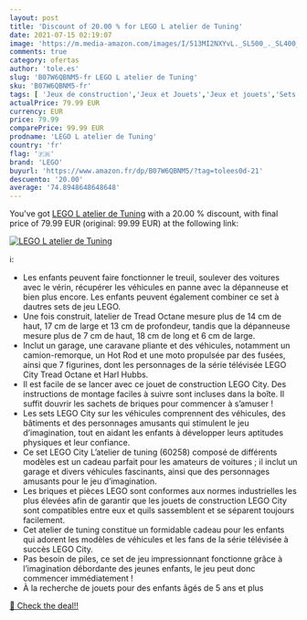 ```yaml
---
layout: post
title: 'Discount of 20.00 % for LEGO L atelier de Tuning'
date: 2021-07-15 02:19:07
image: 'https://m.media-amazon.com/images/I/513MI2NXYvL._SL500_._SL400_.jpg'
comments: true
category: ofertas
author: 'tole.es'
slug: 'B07W6QBNM5-fr LEGO L atelier de Tuning'
sku: 'B07W6QBNM5-fr'
tags: [ 'Jeux de construction','Jeux et Jouets','Jeux et jouets','Sets de jeux de construction','lego', ]
actualPrice: 79.99 EUR
currency: EUR
price: 79.99
comparePrice: 99.99 EUR
prodname: 'LEGO L atelier de Tuning'
country: 'fr'
flag: '🇫🇷'
brand: 'LEGO'
buyurl: 'https://www.amazon.fr/dp/B07W6QBNM5/?tag=tolees0d-21'
descuento: '20.00'
average: '74.8948648648648'
---
```


You've got [LEGO L atelier de Tuning](https://www.amazon.fr/dp/B07W6QBNM5/?tag=tolees0d-21) with a  20.00 % discount, with final price of 79.99 EUR (original: 99.99 EUR) at the following link:

[![LEGO L atelier de Tuning](https://m.media-amazon.com/images/I/513MI2NXYvL._SL500_._SL400_.jpg)](https://www.amazon.fr/dp/B07W6QBNM5/?tag=tolees0d-21)

ℹ️:

- Les enfants peuvent faire fonctionner le treuil, soulever des voitures avec le vérin, récupérer les véhicules en panne avec la dépanneuse et bien plus encore. Les enfants peuvent également combiner ce set à dautres sets de jeu LEGO.
- Une fois construit, latelier de Tread Octane mesure plus de 14 cm de haut, 17 cm de large et 13 cm de profondeur, tandis que la dépanneuse mesure plus de 7 cm de haut, 18 cm de long et 6 cm de large.
- Inclut un garage, une caravane pliante et des véhicules, notamment un camion-remorque, un Hot Rod et une moto propulsée par des fusées, ainsi que 7 figurines, dont les personnages de la série télévisée LEGO City Tread Octane et Harl Hubbs.
- Il est facile de se lancer avec ce jouet de construction LEGO City. Des instructions de montage faciles à suivre sont incluses dans la boîte. Il suffit douvrir les sachets de briques pour commencer à s’amuser !
- Les sets LEGO City sur les véhicules comprennent des véhicules, des bâtiments et des personnages amusants qui stimulent le jeu d’imagination, tout en aidant les enfants à développer leurs aptitudes physiques et leur confiance.
- Ce set LEGO City L’atelier de tuning (60258) composé de différents modèles est un cadeau parfait pour les amateurs de voitures ; il inclut un garage et divers véhicules fascinants, ainsi que des personnages amusants pour le jeu d’imagination.
- Les briques et pièces LEGO sont conformes aux normes industrielles les plus élevées afin de garantir que les jouets de construction LEGO City sont compatibles entre eux et quils sassemblent et se séparent toujours facilement.
- Cet atelier de tuning constitue un formidable cadeau pour les enfants qui adorent les modèles de véhicules et les fans de la série télévisée à succès LEGO City.
- Pas besoin de piles, ce set de jeu impressionnant fonctionne grâce à l’imagination débordante des jeunes enfants, le jeu peut donc commencer immédiatement !
- À la recherche de jouets pour des enfants âgés de 5 ans et plus

[🛒 Check the deal!!](https://www.amazon.fr/dp/B07W6QBNM5/?tag=tolees0d-21)
